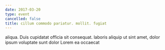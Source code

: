 ```yaml
---
date: 2017-03-20
type: event
cancelled: false
title: cillum commodo pariatur. mollit. fugiat
---
```

aliqua. Duis cupidatat officia sit consequat. laboris aliquip ut sint amet, dolor ipsum voluptate sunt dolor Lorem ea occaecat